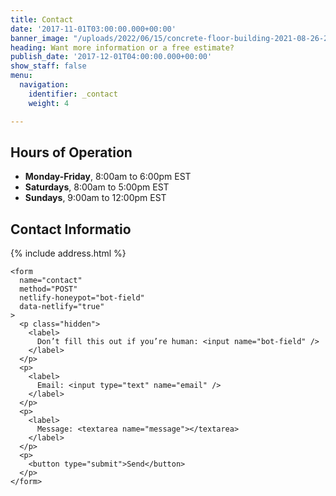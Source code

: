```yaml
---
title: Contact
date: '2017-11-01T03:00:00.000+00:00'
banner_image: "/uploads/2022/06/15/concrete-floor-building-2021-08-26-23-04-34-utc.jpg"
heading: Want more information or a free estimate?
publish_date: '2017-12-01T04:00:00.000+00:00'
show_staff: false
menu:
  navigation:
    identifier: _contact
    weight: 4

---
```

## Hours of Operation

* **Monday-Friday**, 8:00am to 6:00pm EST
* **Saturdays**, 8:00am to 5:00pm EST
* **Sundays**, 9:00am to 12:00pm EST

## Contact Informatio

{% include address.html %}

    <form
      name="contact"
      method="POST"
      netlify-honeypot="bot-field"
      data-netlify="true"
    >
      <p class="hidden">
        <label>
          Don’t fill this out if you’re human: <input name="bot-field" />
        </label>
      </p>
      <p>
        <label>
          Email: <input type="text" name="email" />
        </label>
      </p>
      <p>
        <label>
          Message: <textarea name="message"></textarea>
        </label>
      </p>
      <p>
        <button type="submit">Send</button>
      </p>
    </form>